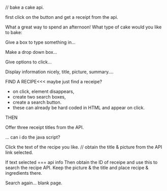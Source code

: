 // bake a cake api. 

first click on the button and get a receipt from the api. 

What a great way to spend an afternoon! 
What type of cake would you like to bake: 

Give a box to type something in... 

Make a drop down box... 

Give options to click...

Display information nicely, title, picture, summary....


FIND A RECIPE<<< maybe just find a receipe? 


- on click, element disappears, 
- create two search boxes, 
- create a search button. 
- these can already be hard coded in HTML and appear on click. 

THEN

Offer three receipt titles from the API. 

... can i do the java script? 

Click the text of the recipe you like. 
// obtain the title & picture from the API link selected. 

If text selected === api info
Then obtain the ID of receipe and use this to search the recipe API. 
Keep the picture & the title and place recipe & ingredients there. 

Search again... blank page. 



